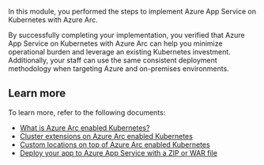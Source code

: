 In this module, you performed the steps to implement Azure App Service on Kubernetes with Azure Arc. 

By successfully completing your implementation, you verified that Azure App Service on Kubernetes with Azure Arc can help you minimize operational burden and leverage an existing Kubernetes investment. Additionally, your staff can use the same consistent deployment methodology when targeting Azure and on-premises environments.

## Learn more

To learn more, refer to the following documents:

- [What is Azure Arc enabled Kubernetes?](/azure/azure-arc/kubernetes/overview)
- [Cluster extensions on Azure Arc enabled Kubernetes](/azure/azure-arc/kubernetes/conceptual-extensions)
- [Custom locations on top of Azure Arc enabled Kubernetes](/azure/azure-arc/kubernetes/conceptual-custom-locations)
- [Deploy your app to Azure App Service with a ZIP or WAR file](/azure/app-service/deploy-zip)
